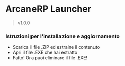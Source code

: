# ArcaneRP Launcher
> v1.0.0
### Istruzioni per l'installazione e aggiornamento
- Scarica il file .ZIP ed estraine il contenuto
- Apri il file .EXE che hai estratto
- Fatto! Ora puoi eliminare il file .EXE!
